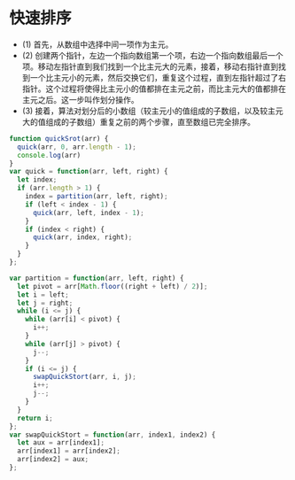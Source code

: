 # 快速排序

- (1) 首先，从数组中选择中间一项作为主元。
- (2) 创建两个指针，左边一个指向数组第一个项，右边一个指向数组最后一个项。移动左指针直到我们找到一个比主元大的元素，接着，移动右指针直到找到一个比主元小的元素，然后交换它们，重复这个过程，直到左指针超过了右指针。这个过程将使得比主元小的值都排在主元之前，而比主元大的值都排在主元之后。这一步叫作划分操作。
- (3) 接着，算法对划分后的小数组（较主元小的值组成的子数组，以及较主元大的值组成的子数组）重复之前的两个步骤，直至数组已完全排序。

```js
function quickSrot(arr) {
  quick(arr, 0, arr.length - 1);
  console.log(arr)
}
var quick = function(arr, left, right) {
  let index;
  if (arr.length > 1) {
    index = partition(arr, left, right);
    if (left < index - 1) {
      quick(arr, left, index - 1);
    }
    if (index < right) {
      quick(arr, index, right);
    }
  }
};

var partition = function(arr, left, right) {
  let pivot = arr[Math.floor((right + left) / 2)];
  let i = left;
  let j = right;
  while (i <= j) {
    while (arr[i] < pivot) {
      i++;
    }
    while (arr[j] > pivot) {
      j--;
    }
    if (i <= j) {
      swapQuickStort(arr, i, j);
      i++;
      j--;
    }
  }
  return i;
};
var swapQuickStort = function(arr, index1, index2) {
  let aux = arr[index1];
  arr[index1] = arr[index2];
  arr[index2] = aux;
};
```
